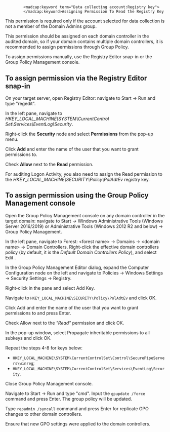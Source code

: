 # 
            <madcap:keyword term="Data collecting account:Registry key">
            </madcap:keyword>Assigning Permission To Read the Registry Key

This permission is required only if the account selected for data collection is not a member of  the Domain Admins group. 

This permission should be assigned on each domain controller in the audited domain, so if your domain contains multiple domain controllers, it is recommended to  assign permissions through Group Policy.

To assign permissions manually, use the Registry Editor snap-in or the Group Policy Management console. 

## To assign permission via the Registry Editor snap-in

On your target server, open Registry Editor: navigate to Start → Run and type "regedit".

In the left pane, navigate to *HKEY\_LOCAL\_MACHINE\SYSTEM\CurrentControl Set\Services\EventLog\Security*. 

Right-click the **Security** node and select **Permissions** from the pop-up menu.

Click **Add** and enter the name of the user that you want to grant permissions to.

Check **Allow** next to the **Read** permission.

For auditing Logon Activity, you also need to assign the Read permission to the *HKEY\_LOCAL\_MACHINE\SECURITY\Policy\PolAdtEv* registry key.

## To assign permission using the Group Policy Management console

Open the Group Policy Management console on any domain controller in the target domain: navigate to Start → Windows Administrative Tools (Windows Server 2016/2019) or Administrative Tools (Windows 2012 R2 and below) → Group Policy Management.

In the left pane, navigate to Forest: &lt;forest name&gt; → Domains → &lt;domain name&gt; → Domain Controllers. Right-click the effective domain controllers policy (by default, it is the *Default Domain Controllers Policy*), and select Edit .

In the Group Policy Management Editor dialog, expand the Computer Configuration node on the left and navigate to Policies → Windows Settings → Security Settings → Registry.

Right-click in the pane and select Add Key.

Navigate to `HKEY_LOCAL_MACHINE\SECURITY\Policy\PolAdtEv` and click OK.

Click Add and enter the name of the user that you want to grant permissions to and press Enter.

Check Allow next to the *"Read"* permission and click OK.

In the pop-up window, select Propagate inheritable permissions to all subkeys and click OK.

Repeat the steps 4-8 for keys below:

- `HKEY_LOCAL_MACHINE\SYSTEM\CurrentControlSet\Control\SecurePipeServers\winreg`;
- `HKEY_LOCAL_MACHINE\SYSTEM\CurrentControlSet\Services\EventLog\Security`.

Close Group Policy Management console.

Navigate to Start → Run and type "*cmd*". Input the `gpupdate /force` command and press Enter. The group policy will be updated.

Type `repadmin /syncall` command and press Enter for replicate GPO changes to other domain controllers.

Ensure that new GPO settings were applied to the  domain controllers.
